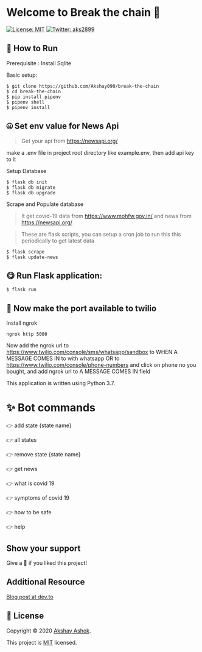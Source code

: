 # Welcome to Break the chain 👋
[![License: MIT](https://img.shields.io/badge/License-MIT-yellow.svg)](https://choosealicense.com/licenses/mit/)
[![Twitter: aks2899](https://img.shields.io/twitter/follow/aks2899.svg?style=social)](https://twitter.com/aks2899)



## 🤩 How to Run

Prerequisite : 
Install Sqlite

Basic setup:
    
    $ git clone https://github.com/Akshay090/break-the-chain 
    $ cd break-the-chain
    $ pip install pipenv
    $ pipenv shell
    $ pipenv install
    
## 🤐 Set env value for News Api
> Get your api from https://newsapi.org/
>
make a .env file in project root directory like example.env,
then add api key to it
    
Setup Database

    $ flask db init
    $ flask db migrate
    $ flask db upgrade
    
Scrape and Populate database 
> It get covid-19 data from https://www.mohfw.gov.in/
>and news from https://newsapi.org/

>These are flask scripts, you can setup a cron job to run this this periodically to get latest data

    $ flask scrape
    $ flask update-news
    
## 😋 Run Flask application:

    $ flask run
    
## 🎇 Now make the port available to twilio

Install ngrok
```
ngrok http 5000
```
Now add the ngrok url to https://www.twilio.com/console/sms/whatsapp/sandbox
to WHEN A MESSAGE COMES IN to with whatsapp
OR to https://www.twilio.com/console/phone-numbers and click on phone
no you bought, and add ngrok url to A MESSAGE COMES IN field

This application is written using Python 3.7.

# ✨ Bot commands

👉 add state {state name}

👉 all states

👉 remove state {state name}

👉 get news

👉 what is covid 19

👉 symptoms of covid 19

👉 how to be safe

👉 help

## Show your support

Give a 🌟 if you liked this project!

## Additional Resource
[Blog post at dev.to](https://dev.to/akshay090/break-the-chain-sms-chatbot-for-awareness-in-times-of-covid-19-2e5p)

## 📝 License

Copyright © 2020 [Akshay Ashok](https://github.com/Akshay090).

This project is [MIT](https://choosealicense.com/licenses/mit/) licensed.
